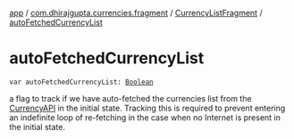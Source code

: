 [app](../../index.md) / [com.dhirajgupta.currencies.fragment](../index.md) / [CurrencyListFragment](index.md) / [autoFetchedCurrencyList](./auto-fetched-currency-list.md)

# autoFetchedCurrencyList

`var autoFetchedCurrencyList: `[`Boolean`](https://kotlinlang.org/api/latest/jvm/stdlib/kotlin/-boolean/index.html)

a flag to track if we have auto-fetched the currencies list from the [CurrencyAPI](#) in the initial state. Tracking
this is required to prevent entering an indefinite loop of re-fetching in the case when no Internet is present
in the initial state.

